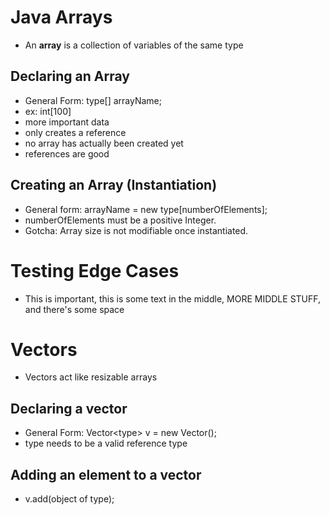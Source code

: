 # Java Arrays
- An **array** is a collection of variables of the same type

## Declaring an Array
- General Form: type[] arrayName;
- ex: int[100]
- more important data
- only creates a reference
- no array has actually been created yet
- references are good

## Creating an Array (Instantiation)
- General form: arrayName = new type[numberOfElements];
- numberOfElements must be a positive Integer.
- Gotcha: Array size is not modifiable once instantiated.

# Testing Edge Cases
- This is important, this is some text in the middle, MORE MIDDLE STUFF, and there's some space

# Vectors
- Vectors act like resizable arrays

## Declaring a vector
- General Form: Vector\<type> v = new Vector();
- type needs to be a valid reference type

## Adding an element to a vector
- v.add(object of type);
